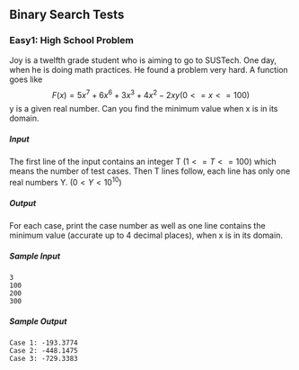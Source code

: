 ## Binary Search Tests

### Easy1: High School Problem

Joy is a twelfth grade student who is aiming to go to SUSTech. One day, when he is doing math practices. He found a problem very hard. A function goes like 
$$
F(x) = 5x^{7}+6x^{6}+3x^{3}+4x^{2}-2xy (0 <= x <=100)
$$
y is a given real number. Can you find the minimum value when x is in its domain.

##### Input

The first line of the input contains an integer T $(1<=T<=100)$  which means the number of test cases. Then T lines follow, each line has only one real numbers Y. $( 0 < Y < 10^{10} )$

##### Output

For each case, print the case number as well as one line contains the minimum value (accurate up to 4 decimal places), when x is in its domain.

##### Sample Input

```
3
100
200
300
```

##### Sample Output

```
Case 1: -193.3774
Case 2: -448.1475
Case 3: -729.3383
```

